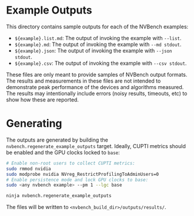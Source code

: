# Example Outputs

This directory contains sample outputs for each of the NVBench examples:

- `${example}.list.md`: The output of invoking the example with `--list`.
- `${example}.md`: The output of invoking the example with `--md stdout`.
- `${example}.json`: The output of invoking the example with `--json stdout`.
- `${example}.csv`: The output of invoking the example with `--csv stdout`.

These files are only meant to provide samples of NVBench output formats. The
results and measurements in these files are not intended to demonstrate peak
performance of the devices and algorithms measured. The results may
intentionally include errors (noisy results, timeouts, etc) to show how these
are reported.

# Generating

The outputs are generated by building the `nvbench.regenerate_example_outputs`
target. Ideally, CUPTI metrics should be enabled and the GPU clocks locked
to `base`:

```bash
# Enable non-root users to collect CUPTI metrics:
sudo rmmod nvidia
sudo modprobe nvidia NVreg_RestrictProfilingToAdminUsers=0
# Enable persistence mode and lock GPU clocks to base:
sudo <any nvbench example> --pm 1 --lgc base

ninja nvbench.regenerate_example_outputs
```

The files will be written to `<nvbench_build_dir>/outputs/results/`.
